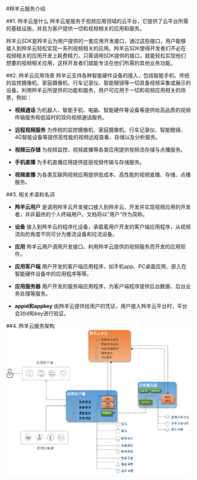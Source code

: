 #羚羊云服务介绍

##1. 羚羊云是什么
羚羊云是服务于视频应用领域的云平台，它提供了云平台所需的基础设施，并且为客户提供一切和视频相关的应用和服务。

羚羊云SDK是羚羊云为用户提供的一套应用开发接口，通过这些接口，用户能够接入到羚羊云轻松实现一系列视频相关的应用。羚羊云SDK使得开发者们不必在视频相关的应用开发上耗费精力，只需调用SDK提供的接口，就能轻松实现他们想要的视频相关应用，这样开发者们就能专注在他们所需的其他业务功能。

##2. 羚羊云应用场景
羚羊云支持各种智能硬件设备的接入，包括智能手机、传统的监控摄像机、家庭摄像机、行车记录仪、智能眼镜等一切具备视频采集或展示的设备。利用羚羊云所提供的功能和服务，用户可应用于一切和视频应用相关的场景，例如：

- **视频通话**
为机器人、智能手机、电脑、智能硬件等设备等提供给高品质的视频传输服务和低延时的双向视频通话服务。

- **远程视频服务**
为传统的监控摄像机、家庭摄像机、行车记录仪、智能眼镜、4G智能设备等提供高性能的视频远程查看、存储以及分析服务。

- **视频云存储**
为视频监控、视频直播等各类应用提供视频流存储与点播服务。

- **手机直播**
为手机直播应用提供底层视频传输与存储服务。

- **视频直播**
为各类互联网视频应用提供低成本、高性能的视频直播、存储、点播服务。


##3. 相关术语和名词
- **羚羊云用户**
是调用羚羊云开发接口接入到羚羊云、开发并实现视频应用的开发者，并非最终的个人终端用户。文档将以“用户”作为简称。

- **设备**
接入到羚羊云的程序化设备，承载着用户开发的客户端应用程序，从视频流向的角度不同可分为推流设备和拉流设备。

- **应用**
羚羊云用户调用开发接口，利用羚羊云提供的视频服务而开发的应用软件。

- **应用客户端**
用户开发的客户端应用程序，如手机app、PC桌面应用、嵌入在智能硬件设备中的应用程序等等。

- **应用服务器**
用户开发的服务端应用程序，为客户端程序提供后台数据、后台业务处理等服务。

- **appid和appkey**
由羚羊云提供给用户的凭证，用户接入羚羊云平台时，平台会对id和key进行验证。

##4. 羚羊云服务架构
![Alt text](./images/struct.png "羚羊云服务架构") 
